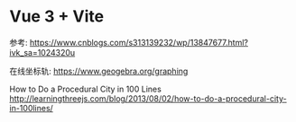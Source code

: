 # Vue 3 + Vite

参考: https://www.cnblogs.com/s313139232/wp/13847677.html?ivk_sa=1024320u

在线坐标轨: https://www.geogebra.org/graphing

How to Do a Procedural City in 100 Lines  http://learningthreejs.com/blog/2013/08/02/how-to-do-a-procedural-city-in-100lines/